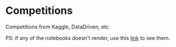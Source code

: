 # Competitions
Competitions from Kaggle, DataDriven, etc.

PS: if any of the notebooks doesn't render, use this [link](https://nbviewer.jupyter.org/) to see them.
